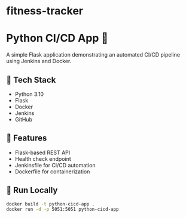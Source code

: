 # fitness-tracker
# Python CI/CD App 🚀
A simple Flask application demonstrating an automated CI/CD pipeline using Jenkins and Docker.

## 🔧 Tech Stack
- Python 3.10
- Flask
- Docker
- Jenkins
- GitHub

## 🧩 Features
- Flask-based REST API
- Health check endpoint
- Jenkinsfile for CI/CD automation
- Dockerfile for containerization

## 🧱 Run Locally
```bash
docker build -t python-cicd-app .
docker run -d -p 5051:5051 python-cicd-app
